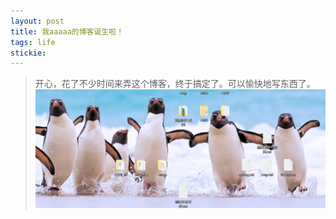 ```yaml
---
layout: post
title: 我aaaaa的博客诞生啦！
tags: life
stickie: 
---
```

>开心，花了不少时间来弄这个博客，终于搞定了。可以愉快地写东西了。
![1658470685100.jpg](https://github.com/Ashesltz/Ashesltz.github.io/blob/main/_posts/1658470685100.jpg)
